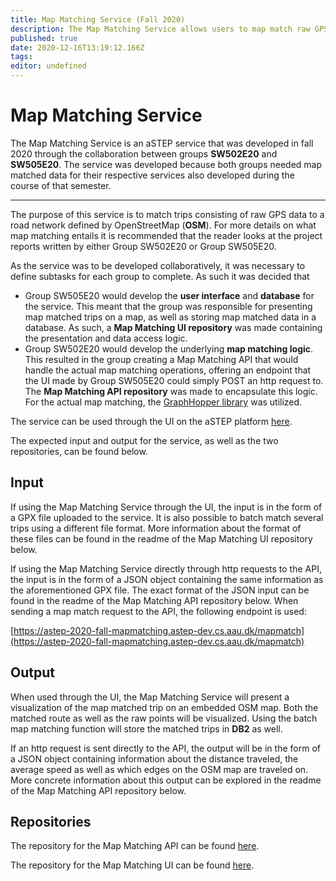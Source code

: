 ```yaml
---
title: Map Matching Service (Fall 2020)
description: The Map Matching Service allows users to map match raw GPS points to an OSM map.
published: true
date: 2020-12-16T13:19:12.166Z
tags: 
editor: undefined
---
```


# Map Matching Service

The Map Matching Service is an aSTEP service that was developed in fall 2020 through the collaboration between groups **SW502E20** and **SW505E20**. The service was developed because both groups needed map matched data for their respective services also developed during the course of that semester.

---

The purpose of this service is to match trips consisting of raw GPS data to a road network defined by OpenStreetMap (**OSM**). For more details on what map matching entails it is recommended that the reader looks at the project reports written by either Group SW502E20 or Group SW505E20.

As the service was to be developed collaboratively, it was necessary to define subtasks for each group to complete. As such it was decided that
- Group SW505E20 would develop the **user interface** and **database** for the service. This meant that the group was responsible for presenting map matched trips on a map, as well as storing map matched data in a database. As such, a **Map Matching UI repository** was made containing the presentation and data access logic.
- Group SW502E20 would develop the underlying **map matching logic**. This resulted in the group creating a Map Matching API that would handle the actual map matching operations, offering an endpoint that the UI made by Group SW505E20 could simply POST an http request to. The **Map Matching API repository** was made to encapsulate this logic. For the actual map matching, the [GraphHopper library](https://www.graphhopper.com/) was utilized.

The service can be used through the UI on the aSTEP platform [here](https://astep.cs.aau.dk/tool/astep-2020-fall-sw505-test-service.astep-dev.cs.aau.dk).

The expected input and output for the service, as well as the two repositories, can be found below.

## Input

If using the Map Matching Service through the UI, the input is in the form of a GPX file uploaded to the service. It is also possible to batch match several trips using a different file format. More information about the format of these files can be found in the readme of the Map Matching UI repository below.

If using the Map Matching Service directly through http requests to the API, the input is in the form of a JSON object containing the same information as the aforementioned GPX file. The exact format of the JSON input can be found in the readme of the Map Matching API repository below. When sending a map match request to the API, the following endpoint is used:

[https://astep-2020-fall-mapmatching.astep-dev.cs.aau.dk/mapmatch](https://astep-2020-fall-mapmatching.astep-dev.cs.aau.dk/mapmatch)

## Output

When used through the UI, the Map Matching Service will present a visualization of the map matched trip on an embedded OSM map. Both the matched route as well as the raw points will be visualized. Using the batch map matching function will store the matched trips in **DB2** as well.

If an http request is sent directly to the API, the output will be in the form of a JSON object containing information about the distance traveled, the average speed as well as which edges on the OSM map are traveled on. More concrete information about this output can be explored in the readme of the Map Matching API repository below.

## Repositories

The repository for the Map Matching API can be found [here](https://daisy-git.cs.aau.dk/astep-2020-fall/mapmatching).

The repository for the Map Matching UI can be found [here](https://daisy-git.cs.aau.dk/astep-2020-fall/sw505-test-service).